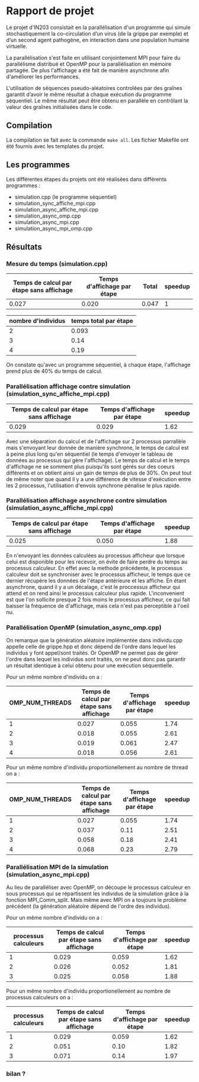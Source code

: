 # Rapport de projet

Le projet d'IN203 consistait en la parallélisation d'un programme qui simule stochastiquement la co–circulation d’un virus (de la grippe par exemple) et d’un second agent pathogène, en interaction dans une population humaine virtuelle.

La parallélisation s'est faite en utilisant conjointement MPI pour faire du parallélisme distribué et OpenMP pour la parallélisation en mémoire partagée.
De plus l'affichage a été fait de manière asynchrone afin d'améliorer les performances.


L'utilisation de séquences pseudo-aléatoires controlées par des graînes garantit d’avoir le même résultat à chaque exécution du programme séquentiel. Le même résultat peut être obtenu en parallèle en contrôlant la valeur des graînes initialisées dans le code.

## Compilation

La compilation se fait avec la commande `make all`.
Les fichier Makefile ont été fournis avec les templates du projet.

## Les programmes

Les différentes étapes du projets ont été réalisées dans différents programmes :

- simulation.cpp (le programme séquentiel)
- simulation_sync_affiche_mpi.cpp
- simulation_async_affiche_mpi.cpp
- simulation_async_omp.cpp
- simulation_async_mpi.cpp
- simulation_async_mpi_omp.cpp

## Résultats

### Mesure du temps (simulation.cpp)


Temps de calcul par étape sans affichage | Temps d'affichage par étape | Total | speedup
-----------------------------------------|-----------------------------|-------|---------
                 0.027                   |             0.020           | 0.047 |  1

nombre d'individus | temps total par étape
-------------------|-----------------------
     2             |        0.093
     3             |        0.14
     4             |        0.19

On constate qu'avec un programme séquentiel, à chaque étape, l'affichage prend plus de 40% du temps de calcul.

### Parallélisation affichage contre simulation (simulation_sync_affiche_mpi.cpp)

Temps de calcul par étape sans affichage | Temps d'affichage par étape | speedup
-----------------------------------------|-----------------------------|---------
                 0.029                   |             0.029           |  1.62

Avec une séparation du calcul et de l'affichage sur 2 processus parrallèle mais s'envoyant leur donnée de manière synchrone, le temps de calcul est à peine plus long qu'en séquentiel (le temps d'envoyer le tableau de données au processus qui gère l'affichage).
Le temps de calcul et le temps d'affichage ne se somment plus puisqu'ils sont gérés sur des coeurs différents et on obtient ainsi un gain de temps de plus de 30%.
On peut tout de même noter que quand il y a une différence de vitesse d'exécution entre les 2 processus, l'utilisation d'envois synchrone pénalise le plus rapide.


### Parallélisation affichage asynchrone contre simulation (simulation_async_affiche_mpi.cpp)

Temps de calcul par étape sans affichage | Temps d'affichage par étape | speedup
-----------------------------------------|-----------------------------|---------
                 0.025                   |             0.050           |  1.88

En n'envoyant les données calculées au processus afficheur que lorsque celui est disponible pour les recevoir, on évite de faire perdre du temps au processus calculeur.
En effet avec la methode précédente, le processus calculeur doit se synchroniser avec le processus afficheur, le temps que ce dernier récupère les données de l'étape antérieure et les affiche. En étant asynchrone, quand il y a un décalage, c'est le proccessus afficheur qui attend et on rend ainsi le processus calculeur plus rapide.
L'inconvenient est que l'on sollicite presque 2 fois moins le processus afficheur, ce qui fait baisser la fréquence de d'affichage, mais cela n'est pas perceptible à l'oeil nu.


### Parallélisation OpenMP (simulation_async_omp.cpp)

On remarque que la génération aléatoire implémentée dans individu.cpp appelle celle de grippe.hpp et donc dépend de l'ordre dans lequel les individus y font appel/sont traités. Or OpenMP ne permet pas de gérer l'ordre dans lequel les individus sont traités, on ne peut donc pas garantir un résultat identique à celui obtenu pour une exécution séquentielle.

Pour un même nombre d'individu on a :

OMP_NUM_THREADS | Temps de calcul par étape sans affichage | Temps d'affichage par étape | speedup
----------------|------------------------------------------|-----------------------------|---------
      1         |                  0.027                   |             0.055           |  1.74
      2         |                  0.018                   |             0.055           |  2.61
      3         |                  0.019                   |             0.061           |  2.47
      4         |                  0.018                   |             0.056           |  2.61

Pour un même nombre d'individu proportionellement au nombre de thread on a :

OMP_NUM_THREADS | Temps de calcul par étape sans affichage | Temps d'affichage par étape | speedup
----------------|------------------------------------------|-----------------------------|---------
      1         |                  0.027                   |             0.055           |  1.74
      2         |                  0.037                   |             0.11            |  2.51
      3         |                  0.058                   |             0.18            |  2.41
      4         |                  0.068                   |             0.23            |  2.79


### Parallélisation MPI de la simulation (simulation_async_mpi.cpp)

Au lieu de paralléliser avec OpenMP, on découpe le processus calculeur en sous processus qui se répartissent les individus de la simulation grâce à la fonction MPI_Comm_split.
Mais même avec MPI on a toujours le problème précédent (la génération aléatoire dépend de l'ordre des individus). 

Pour un même nombre d'individu on a :

processus calculeurs | Temps de calcul par étape sans affichage | Temps d'affichage par étape | speedup
---------------------|------------------------------------------|-----------------------------|---------
        1            |                  0.029                   |             0.059           |  1.62
        2            |                  0.026                   |             0.052           |  1.81
        3            |                  0.025                   |             0.058           |  1.88

Pour un même nombre d'individu proportionellement au nombre de processus calculeurs on a :

processus calculeurs | Temps de calcul par étape sans affichage | Temps d'affichage par étape | speedup
---------------------|------------------------------------------|-----------------------------|---------
        1            |                  0.029                   |             0.059           |  1.62
        2            |                  0.051                   |             0.10            |  1.82
        3            |                  0.071                   |             0.14            |  1.97

### bilan ?


